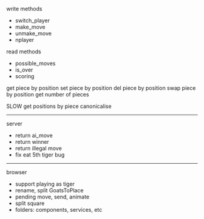 write methods
- switch_player
- make_move
- unmake_move
- nplayer

read methods
- possible_moves
- is_over
- scoring

get piece by position
set piece by position
del piece by position
swap piece by position
get number of pieces

SLOW
get positions by piece
canonicalise

---

server

- return ai_move
- return winner
- return illegal move
- fix eat 5th tiger bug

---

browser

- support playing as tiger
- rename, split GoatsToPlace
- pending move, send, animate
- split square
- folders: components, services, etc

